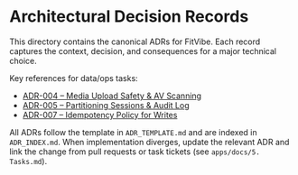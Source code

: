 # Architectural Decision Records

This directory contains the canonical ADRs for FitVibe. Each record captures the
context, decision, and consequences for a major technical choice.

Key references for data/ops tasks:

- [ADR-004 – Media Upload Safety & AV Scanning](ADR-004-media-upload-safety-and-av-scanning.md)
- [ADR-005 – Partitioning Sessions & Audit Log](ADR-005-partitioning-sessions-and-audit-log.md)
- [ADR-007 – Idempotency Policy for Writes](ADR-007-idempotency-policy-for-writes.md)

All ADRs follow the template in `ADR_TEMPLATE.md` and are indexed in
`ADR_INDEX.md`. When implementation diverges, update the relevant ADR and link
the change from pull requests or task tickets (see `apps/docs/5. Tasks.md`).
